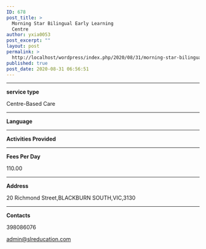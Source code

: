 ```yaml
---
ID: 678
post_title: >
  Morning Star Bilingual Early Learning
  Centre
author: yxia0053
post_excerpt: ""
layout: post
permalink: >
  http://localhost/wordpress/index.php/2020/08/31/morning-star-bilingual-early-learning-centre/
published: true
post_date: 2020-08-31 06:56:51
---
```

<em></em>

<!--more-->

<hr />

<strong>service type</strong>

Centre-Based Care

<hr />

<strong>Language</strong>



<hr />

<strong>Activities Provided</strong>



<hr />

<strong>Fees Per Day</strong>

110.00

<hr />

<strong>Address</strong>

20 Richmond Street,BLACKBURN SOUTH,VIC,3130

<hr />

<strong>Contacts</strong>

398086076

admin@slreducation.com